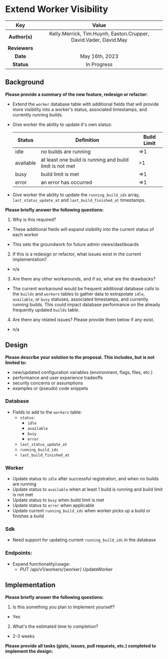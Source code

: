 # Extend Worker Visibility

<!--
The name of this markdown file should:

1. Short and contain no more then 30 characters

2. Contain the date of submission in MM-DD format

3. Clearly state what the proposal is being submitted for
-->

| Key           | Value |
| :-----------: | :-: |
| **Author(s)** | Kelly.Merrick, Tim.Huynh, Easton.Crupper, David.Vader, David.May |
| **Reviewers** |  |
| **Date**      | May 16th, 2023 |
| **Status**    | In Progress |

<!--
If you're already working with someone, please add them to the proper author/reviewer category.

If not, please leave the reviewer category empty and someone from the Vela team will assign it to themself.

Here is a brief explanation of the different proposal statuses:

1. Reviewed: The proposal is currently under review or has been reviewed.

2. Accepted: The proposal has been accepted and is ready for implementation.

3. In Progress: An accepted proposal is being implemented by actual work.

NOTE: The design is subject to change during this phase.

4. Cancelled: While or before implementation the proposal was cancelled.

NOTE: This can happen for a multitude of reasons.

5. Complete: This feature/change is implemented.
-->

## Background

<!--
This section is intended to describe the new feature, redesign or refactor.
-->

**Please provide a summary of the new feature, redesign or refactor:**

<!--
Provide your description here.
-->

* Extend the `worker` database table with additional fields that will provide more visibility into a worker's status, associated timestamps, and currently running builds.

* Give worker the ability to update it's own status:

  | Status | Definition | Build Limit |
  | - | - | - |
  | idle | no builds are running | =>1 |
  | available | at least one build is running and build limit is not met | >1 |
  | busy | build limit is met | =>1 |
  | error | an error has occurred | =>1 |

* Give worker the ability to update the `running_build_ids` array, `last_status_update_at` and `last_build_finished_at` timestamps.

**Please briefly answer the following questions:**

1. Why is this required?

* These additional fields will expand visibility into the current status of each worker

* This sets the groundwork for future admin views/dashboards

2. If this is a redesign or refactor, what issues exist in the current implementation?

* n/a

3. Are there any other workarounds, and if so, what are the drawbacks?

* The current workaround would be frequent additional database calls to the `builds` and `workers` tables to gather data to extrapolate `idle`, `available`, or `busy` statuses, associated timestamps, and currently running builds. This could impact database performance on the already frequently updated `builds` table.

4. Are there any related issues? Please provide them below if any exist.

* n/a

## Design

<!--
This section is intended to explain the solution design for the proposal.

NOTE: If there are no current plans for a solution, please leave this section blank.
-->

**Please describe your solution to the proposal. This includes, but is not limited to:**

* new/updated configuration variables (environment, flags, files, etc.)
* performance and user experience tradeoffs
* security concerns or assumptions
* examples or (pseudo) code snippets

### Database 

* Fields to add to the `workers` table:
  * `status`:
    * `idle`
    * `available`
    * `busy`
    * `error`
  * `last_status_update_at`
  * `running_build_ids`
  * `last_build_finished_at`

### Worker

* Update status to `idle` after successful registration, and when no builds are running
* Update status to `available` when at least 1 build is running and build limit is not met
* Update status to `busy` when build limit is met
* Update status to `error` when applicable
* Update current `running_build_ids` when worker picks up a build or finishes a build

### Sdk
* Need support for updating current `running_build_ids` in the database

### Endpoints:

* Expand functionality/usage:
  * PUT /api/v1/workers/{worker} UpdateWorker

## Implementation

<!--
This section is intended to explain how the solution will be implemented for the proposal.

NOTE: If there are no current plans for implementation, please leave this section blank.
-->

**Please briefly answer the following questions:**

1. Is this something you plan to implement yourself?

<!-- Answer here -->
* Yes

2. What's the estimated time to completion?

<!-- Answer here -->
* 2-3 weeks

**Please provide all tasks (gists, issues, pull requests, etc.) completed to implement the design:**

<!-- Answer here -->
